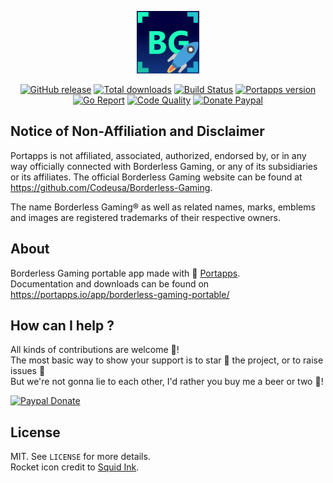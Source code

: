 <p align="center"><a href="https://portapps.io/app/borderless-gaming-portable/" target="_blank"><img width="100" src="https://github.com/portapps/borderless-gaming-portable/blob/master/res/papp.png"></a></p>

<p align="center">
  <a href="https://portapps.io/app/borderless-gaming-portable/#download"><img src="https://img.shields.io/github/release/portapps/borderless-gaming-portable.svg?style=flat-square" alt="GitHub release"></a>
  <a href="https://portapps.io/app/borderless-gaming-portable/#download"><img src="https://img.shields.io/github/downloads/portapps/borderless-gaming-portable/total.svg?style=flat-square" alt="Total downloads"></a>
  <a href="https://travis-ci.com/portapps/borderless-gaming-portable"><img src="https://img.shields.io/travis/com/portapps/borderless-gaming-portable/master.svg?style=flat-square" alt="Build Status"></a>
  <a href="https://github.com/portapps/portapps"><img src="https://img.shields.io/badge/portapps-1.23.0-479fdb.svg?style=flat-square" alt="Portapps version"></a>
  <a href="https://goreportcard.com/report/github.com/portapps/borderless-gaming-portable"><img src="https://goreportcard.com/badge/github.com/portapps/borderless-gaming-portable?style=flat-square" alt="Go Report"></a>
  <a href="https://www.codacy.com/app/portapps/borderless-gaming-portable"><img src="https://img.shields.io/codacy/grade/d502ced9e33c498a9f6e3a30b6a6fe6d.svg?style=flat-square" alt="Code Quality"></a>
  <a href="https://www.paypal.com/cgi-bin/webscr?cmd=_s-xclick&hosted_button_id=WQD7AQGPDEPSG"><img src="https://img.shields.io/badge/donate-paypal-7057ff.svg?style=flat-square" alt="Donate Paypal"></a>
</p>

## Notice of Non-Affiliation and Disclaimer

Portapps is not affiliated, associated, authorized, endorsed by, or in any way officially connected with Borderless Gaming, or any of its subsidiaries or its affiliates. The official Borderless Gaming website can be found at https://github.com/Codeusa/Borderless-Gaming.

The name Borderless Gaming® as well as related names, marks, emblems and images are registered trademarks of their respective owners.

## About

Borderless Gaming portable app made with 🚀 [Portapps](https://portapps.io).<br />
Documentation and downloads can be found on https://portapps.io/app/borderless-gaming-portable/

## How can I help ?

All kinds of contributions are welcome :raised_hands:!<br />
The most basic way to show your support is to star :star2: the project, or to raise issues :speech_balloon:<br />
But we're not gonna lie to each other, I'd rather you buy me a beer or two :beers:!

[![Paypal Donate](https://portapps.io/img/paypal-donate.png)](https://www.paypal.com/cgi-bin/webscr?cmd=_s-xclick&hosted_button_id=WQD7AQGPDEPSG)

## License

MIT. See `LICENSE` for more details.<br />
Rocket icon credit to [Squid Ink](http://thesquid.ink).
